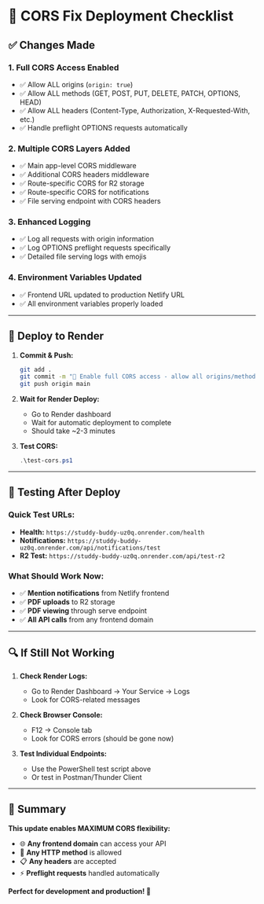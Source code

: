 # 🚀 CORS Fix Deployment Checklist

## ✅ Changes Made

### 1. **Full CORS Access Enabled**
- ✅ Allow ALL origins (`origin: true`)
- ✅ Allow ALL methods (GET, POST, PUT, DELETE, PATCH, OPTIONS, HEAD)  
- ✅ Allow ALL headers (Content-Type, Authorization, X-Requested-With, etc.)
- ✅ Handle preflight OPTIONS requests automatically

### 2. **Multiple CORS Layers Added**
- ✅ Main app-level CORS middleware
- ✅ Additional CORS headers middleware
- ✅ Route-specific CORS for R2 storage
- ✅ Route-specific CORS for notifications
- ✅ File serving endpoint with CORS headers

### 3. **Enhanced Logging**
- ✅ Log all requests with origin information
- ✅ Log OPTIONS preflight requests specifically
- ✅ Detailed file serving logs with emojis

### 4. **Environment Variables Updated**
- ✅ Frontend URL updated to production Netlify URL
- ✅ All environment variables properly loaded

---

## 🚀 Deploy to Render

1. **Commit & Push:**
   ```bash
   git add .
   git commit -m "🔧 Enable full CORS access - allow all origins/methods/headers"
   git push origin main
   ```

2. **Wait for Render Deploy:**
   - Go to Render dashboard
   - Wait for automatic deployment to complete
   - Should take ~2-3 minutes

3. **Test CORS:**
   ```powershell
   .\test-cors.ps1
   ```

---

## 🧪 Testing After Deploy

### Quick Test URLs:
- **Health:** `https://studdy-buddy-uz0q.onrender.com/health`
- **Notifications:** `https://studdy-buddy-uz0q.onrender.com/api/notifications/test`
- **R2 Test:** `https://studdy-buddy-uz0q.onrender.com/api/test-r2`

### What Should Work Now:
- ✅ **Mention notifications** from Netlify frontend
- ✅ **PDF uploads** to R2 storage  
- ✅ **PDF viewing** through serve endpoint
- ✅ **All API calls** from any frontend domain

---

## 🔍 If Still Not Working

1. **Check Render Logs:**
   - Go to Render Dashboard → Your Service → Logs
   - Look for CORS-related messages

2. **Check Browser Console:**
   - F12 → Console tab
   - Look for CORS errors (should be gone now)

3. **Test Individual Endpoints:**
   - Use the PowerShell test script above
   - Or test in Postman/Thunder Client

---

## 📝 Summary

**This update enables MAXIMUM CORS flexibility:**
- 🌐 **Any frontend domain** can access your API
- 🔧 **Any HTTP method** is allowed
- 📋 **Any headers** are accepted
- ⚡ **Preflight requests** handled automatically

**Perfect for development and production! 🎉**
